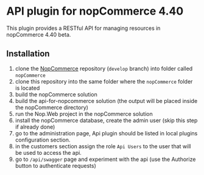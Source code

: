 # API plugin for nopCommerce 4.40

This plugin provides a RESTful API for managing resources in nopCommerce 4.40 beta.

## Installation

1. clone the [NopCommerce](https://github.com/nopSolutions/nopCommerce) repository (`develop` branch) into folder called `nopCommerce`
1. clone this repository into the same folder where the `nopCommerce` folder is located
1. build the nopCommerce solution
1. build the api-for-nopcommerce solution (the output will be placed inside the nopCommerce directory)
1. run the Nop.Web project in the nopCommerce solution
1. install the nopCommerce database, create the admin user (skip this step if already done)
1. go to the administration page, Api plugin should be listed in local plugins configuration section.
1. in the customers section assign the  role `Api Users` to the user that will be used to access the api.
1. go to `/api/swagger` page and experiment with the api (use the Authorize button to authenticate requests)
